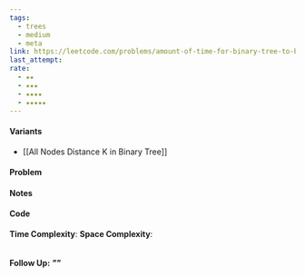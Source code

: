 ```yaml
---
tags:
  - trees
  - medium
  - meta
link: https://leetcode.com/problems/amount-of-time-for-binary-tree-to-be-infected/description/
last_attempt:
rate:
  - ★★
  - ★★★
  - ★★★★
  - ★★★★★
---
```

#### Variants
- [[All Nodes Distance K in Binary Tree]]

#### Problem


#### Notes


#### Code
**Time Complexity**:
**Space Complexity**: 

```python

```


#### Follow Up: *""*

```python

```